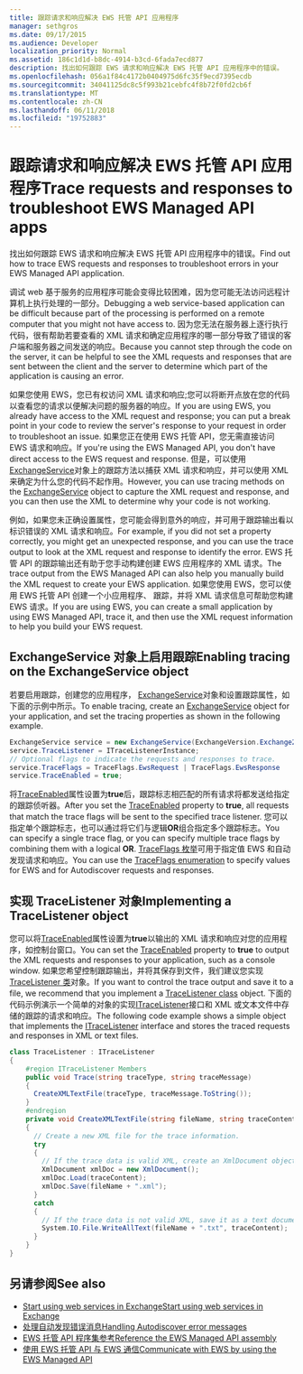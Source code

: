 ```yaml
---
title: 跟踪请求和响应解决 EWS 托管 API 应用程序
manager: sethgros
ms.date: 09/17/2015
ms.audience: Developer
localization_priority: Normal
ms.assetid: 186c1d1d-b8dc-4914-b3cd-6fada7ecd877
description: 找出如何跟踪 EWS 请求和响应解决 EWS 托管 API 应用程序中的错误。
ms.openlocfilehash: 056a1f84c4172b0404975d6fc35f9ecd7395ecdb
ms.sourcegitcommit: 34041125dc8c5f993b21cebfc4f8b72f0fd2cb6f
ms.translationtype: MT
ms.contentlocale: zh-CN
ms.lasthandoff: 06/11/2018
ms.locfileid: "19752883"
---
```

# <a name="trace-requests-and-responses-to-troubleshoot-ews-managed-api-apps"></a><span data-ttu-id="454c7-103">跟踪请求和响应解决 EWS 托管 API 应用程序</span><span class="sxs-lookup"><span data-stu-id="454c7-103">Trace requests and responses to troubleshoot EWS Managed API apps</span></span>

<span data-ttu-id="454c7-104">找出如何跟踪 EWS 请求和响应解决 EWS 托管 API 应用程序中的错误。</span><span class="sxs-lookup"><span data-stu-id="454c7-104">Find out how to trace EWS requests and responses to troubleshoot errors in your EWS Managed API application.</span></span>
  
<span data-ttu-id="454c7-105">调试 web 基于服务的应用程序可能会变得比较困难，因为您可能无法访问远程计算机上执行处理的一部分。</span><span class="sxs-lookup"><span data-stu-id="454c7-105">Debugging a web service-based application can be difficult because part of the processing is performed on a remote computer that you might not have access to.</span></span> <span data-ttu-id="454c7-106">因为您无法在服务器上逐行执行代码，很有帮助若要查看的 XML 请求和确定应用程序的哪一部分导致了错误的客户端和服务器之间发送的响应。</span><span class="sxs-lookup"><span data-stu-id="454c7-106">Because you cannot step through the code on the server, it can be helpful to see the XML requests and responses that are sent between the client and the server to determine which part of the application is causing an error.</span></span> 
  
<span data-ttu-id="454c7-107">如果您使用 EWS，您已有权访问 XML 请求和响应;您可以将断开点放在您的代码以查看您的请求以便解决问题的服务器的响应。</span><span class="sxs-lookup"><span data-stu-id="454c7-107">If you are using EWS, you already have access to the XML request and response; you can put a break point in your code to review the server's response to your request in order to troubleshoot an issue.</span></span> <span data-ttu-id="454c7-108">如果您正在使用 EWS 托管 API，您无需直接访问 EWS 请求和响应。</span><span class="sxs-lookup"><span data-stu-id="454c7-108">If you're using the EWS Managed API, you don't have direct access to the EWS request and response.</span></span> <span data-ttu-id="454c7-109">但是，可以使用[ExchangeService](http://msdn.microsoft.com/en-us/library/microsoft.exchange.webservices.data.exchangeservice%28v=exchg.80%29.aspx)对象上的跟踪方法以捕获 XML 请求和响应，并可以使用 XML 来确定为什么您的代码不起作用。</span><span class="sxs-lookup"><span data-stu-id="454c7-109">However, you can use tracing methods on the [ExchangeService](http://msdn.microsoft.com/en-us/library/microsoft.exchange.webservices.data.exchangeservice%28v=exchg.80%29.aspx) object to capture the XML request and response, and you can then use the XML to determine why your code is not working.</span></span> 

<span data-ttu-id="454c7-110">例如，如果您未正确设置属性，您可能会得到意外的响应，并可用于跟踪输出看以标识错误的 XML 请求和响应。</span><span class="sxs-lookup"><span data-stu-id="454c7-110">For example, if you did not set a property correctly, you might get an unexpected response, and you can use the trace output to look at the XML request and response to identify the error.</span></span> <span data-ttu-id="454c7-111">EWS 托管 API 的跟踪输出还有助于您手动构建创建 EWS 应用程序的 XML 请求。</span><span class="sxs-lookup"><span data-stu-id="454c7-111">The trace output from the EWS Managed API can also help you manually build the XML request to create your EWS application.</span></span> <span data-ttu-id="454c7-112">如果您使用 EWS，您可以使用 EWS 托管 API 创建一个小应用程序、 跟踪，并将 XML 请求信息可帮助您构建 EWS 请求。</span><span class="sxs-lookup"><span data-stu-id="454c7-112">If you are using EWS, you can create a small application by using EWS Managed API, trace it, and then use the XML request information to help you build your EWS request.</span></span> 
  
## <a name="enabling-tracing-on-the-exchangeservice-object"></a><span data-ttu-id="454c7-113">ExchangeService 对象上启用跟踪</span><span class="sxs-lookup"><span data-stu-id="454c7-113">Enabling tracing on the ExchangeService object</span></span>
<span data-ttu-id="454c7-114"><a name="bk_EnableTracing"> </a></span><span class="sxs-lookup"><span data-stu-id="454c7-114"></span></span>

<span data-ttu-id="454c7-115">若要启用跟踪，创建您的应用程序， [ExchangeService](http://msdn.microsoft.com/en-us/library/microsoft.exchange.webservices.data.exchangeservice%28v=exchg.80%29.aspx)对象和设置跟踪属性，如下面的示例中所示。</span><span class="sxs-lookup"><span data-stu-id="454c7-115">To enable tracing, create an [ExchangeService](http://msdn.microsoft.com/en-us/library/microsoft.exchange.webservices.data.exchangeservice%28v=exchg.80%29.aspx) object for your application, and set the tracing properties as shown in the following example.</span></span> 
  
```cs
ExchangeService service = new ExchangeService(ExchangeVersion.Exchange2010);
service.TraceListener = ITraceListenerInstance;
// Optional flags to indicate the requests and responses to trace.
service.TraceFlags = TraceFlags.EwsRequest | TraceFlags.EwsResponse
service.TraceEnabled = true;

```

<span data-ttu-id="454c7-116">将[TraceEnabled](http://msdn.microsoft.com/en-us/library/microsoft.exchange.webservices.data.exchangeservicebase.traceenabled%28v=exchg.80%29.aspx)属性设置为**true**后，跟踪标志相匹配的所有请求将都发送给指定的跟踪侦听器。</span><span class="sxs-lookup"><span data-stu-id="454c7-116">After you set the [TraceEnabled](http://msdn.microsoft.com/en-us/library/microsoft.exchange.webservices.data.exchangeservicebase.traceenabled%28v=exchg.80%29.aspx) property to **true**, all requests that match the trace flags will be sent to the specified trace listener.</span></span> <span data-ttu-id="454c7-117">您可以指定单个跟踪标志，也可以通过将它们与逻辑**OR**组合指定多个跟踪标志。</span><span class="sxs-lookup"><span data-stu-id="454c7-117">You can specify a single trace flag, or you can specify multiple trace flags by combining them with a logical **OR**.</span></span> <span data-ttu-id="454c7-118">[TraceFlags 枚举](http://msdn.microsoft.com/en-us/library/microsoft.exchange.webservices.data.traceflags%28v=exchg.80%29.aspx)可用于指定值 EWS 和自动发现请求和响应。</span><span class="sxs-lookup"><span data-stu-id="454c7-118">You can use the [TraceFlags enumeration](http://msdn.microsoft.com/en-us/library/microsoft.exchange.webservices.data.traceflags%28v=exchg.80%29.aspx) to specify values for EWS and for Autodiscover requests and responses.</span></span> 
  
## <a name="implementing-a-tracelistener-object"></a><span data-ttu-id="454c7-119">实现 TraceListener 对象</span><span class="sxs-lookup"><span data-stu-id="454c7-119">Implementing a TraceListener object</span></span>
<span data-ttu-id="454c7-120"><a name="bk_traceListener"> </a></span><span class="sxs-lookup"><span data-stu-id="454c7-120"></span></span>

<span data-ttu-id="454c7-121">您可以将[TraceEnabled](http://msdn.microsoft.com/en-us/library/microsoft.exchange.webservices.data.exchangeservicebase.traceenabled%28v=exchg.80%29.aspx)属性设置为**true**以输出的 XML 请求和响应对您的应用程序，如控制台窗口。</span><span class="sxs-lookup"><span data-stu-id="454c7-121">You can set the [TraceEnabled](http://msdn.microsoft.com/en-us/library/microsoft.exchange.webservices.data.exchangeservicebase.traceenabled%28v=exchg.80%29.aspx) property to **true** to output the XML requests and responses to your application, such as a console window.</span></span> <span data-ttu-id="454c7-122">如果您希望控制跟踪输出，并将其保存到文件，我们建议您实现[TraceListener 类](http://msdn.microsoft.com/en-us/library/system.diagnostics.tracelistener.aspx)对象。</span><span class="sxs-lookup"><span data-stu-id="454c7-122">If you want to control the trace output and save it to a file, we recommend that you implement a [TraceListener class](http://msdn.microsoft.com/en-us/library/system.diagnostics.tracelistener.aspx) object.</span></span> <span data-ttu-id="454c7-123">下面的代码示例演示一个简单的对象的实现[ITraceListener](http://msdn.microsoft.com/en-us/library/microsoft.exchange.webservices.data.itracelistener%28v=exchg.80%29.aspx)接口和 XML 或文本文件中存储的跟踪的请求和响应。</span><span class="sxs-lookup"><span data-stu-id="454c7-123">The following code example shows a simple object that implements the [ITraceListener](http://msdn.microsoft.com/en-us/library/microsoft.exchange.webservices.data.itracelistener%28v=exchg.80%29.aspx) interface and stores the traced requests and responses in XML or text files.</span></span> 
  
```cs
class TraceListener : ITraceListener
{
    #region ITraceListener Members
    public void Trace(string traceType, string traceMessage)
    {
      CreateXMLTextFile(traceType, traceMessage.ToString());
    }
    #endregion
    private void CreateXMLTextFile(string fileName, string traceContent)
    {
      // Create a new XML file for the trace information.
      try
      {
        // If the trace data is valid XML, create an XmlDocument object and save.
        XmlDocument xmlDoc = new XmlDocument();
        xmlDoc.Load(traceContent);
        xmlDoc.Save(fileName + ".xml");
      }
      catch
      {
        // If the trace data is not valid XML, save it as a text document.
        System.IO.File.WriteAllText(fileName + ".txt", traceContent);
      }
    }
}

```

## <a name="see-also"></a><span data-ttu-id="454c7-124">另请参阅</span><span class="sxs-lookup"><span data-stu-id="454c7-124">See also</span></span>

- [<span data-ttu-id="454c7-125">Start using web services in Exchange</span><span class="sxs-lookup"><span data-stu-id="454c7-125">Start using web services in Exchange</span></span>](start-using-web-services-in-exchange.md)
- [<span data-ttu-id="454c7-126">处理自动发现错误消息</span><span class="sxs-lookup"><span data-stu-id="454c7-126">Handling Autodiscover error messages</span></span>](handling-autodiscover-error-messages.md)    
- [<span data-ttu-id="454c7-127">EWS 托管 API 程序集参考</span><span class="sxs-lookup"><span data-stu-id="454c7-127">Reference the EWS Managed API assembly</span></span>](how-to-reference-the-ews-managed-api-assembly.md)    
- [<span data-ttu-id="454c7-128">使用 EWS 托管 API 与 EWS 通信</span><span class="sxs-lookup"><span data-stu-id="454c7-128">Communicate with EWS by using the EWS Managed API</span></span>](how-to-communicate-with-ews-by-using-the-ews-managed-api.md)
    


